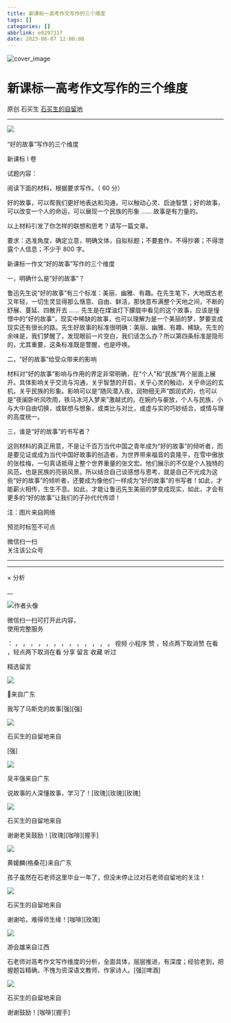 ```yaml
---
title: 新课标一高考作文写作的三个维度
tags: []
categories: []
abbrlink: e029731f
date: 2023-06-07 12:00:00
---
```


![cover_image](20230607新课标一高考作文写作的三个维度/img1.jpg)

#  新课标一高考作文写作的三个维度

原创  石买生  [ 石买生的自留地 ](javascript:void\(0\);)

__ _ _ _ _

![](20230607新课标一高考作文写作的三个维度/img2.jpg)
​

“好的故事”写作的三个维度

  

新课标  I  卷

试题内容：

阅读下面的材料，根据要求写作。（  60  分）

好的故事，可以帮我们更好地表达和沟通，可以触动心灵、启迪智慧；好的故事，可以改变一个人的命运，可以展现一个民族的形象  ……  故事是有力量的。

以上材料引发了你怎样的联想和思考？请写一篇文章。

要求：选准角度，确定立意，明确文体，自拟标题；不要套作，不得抄袭；不得泄露个人信息；不少于  800  字。

  

  

新课标一作文“好的故事”写作的三个维度

  

一，明确什么是“好的故事”？

鲁迅先生说“好的故事”有三个标准：美丽、幽雅、有趣。在先生笔下，大地既古老又年轻，一切生灵显得那么惬意、自由、鲜活，那快意布满整个天地之间，不断的舒展、蔓延、四散开去
……
先生是在煤油灯下朦胧中看见的这个故事，应该是憧憬中的“好的故事”，现实中稀缺的故事，也可以理解为是一个美丽的梦，梦要变成现实还有很长的路。先生好故事的标准很明确：美丽、幽雅、有趣、稀缺。先生的余味是，我们梦醒了，发现眼前一片空白，我们该怎么办？所以第四条标准是隐形的，尤其重要，这条标准既是警醒，也是呼唤。

  

二，“好的故事”给受众带来的影响

  

材料对“好的故事”影响与作用的界定非常明确，在“个人”和“民族”两个层面上展开。具体影响关乎交流与沟通，关乎智慧的开启，关乎心灵的触动，关乎命运的玄机，关乎民族的形象。影响可以是“随风潜入夜，润物细无声”朗润式的，也可以是“夜阑卧听风吹雨，铁马冰河入梦来”激越式的。在婉约与豪放，个人与民族，小与大中自由切换，或联想与想象，或类比与对比，或虚与实的巧妙结合，或情与理的高度统一。

  

三，谁是“好的故事”的书写者？

  

这则材料的真正用意，不是让千百万当代中国之青年成为“好的故事”的倾听者，而是要见证或成为当代中国好故事的创造者，为世界带来福音的袁隆平，在雪中傲放的张桂梅，一句真话抵得上整个世界重量的张文宏。他们展示的不仅是个人独特的风范，也是民族的亮丽风景。所以结合自己谈感想与思考，就是自己不光成为这些“好的故事”的倾听者，还要成为像他们一样成为“好的故事”的书写者！如此，才能薪火相传，生生不息。如此，才能让鲁迅先生美丽的梦变成现实，如此，才会有更多的“好的故事”让我们的子孙代代传颂！

  

  

注：图片来自网络

  

预览时标签不可点

微信扫一扫  
关注该公众号





****



****



×  分析

__

![作者头像](shared/img1.png)

微信扫一扫可打开此内容，  
使用完整服务

：  ，  ，  ，  ，  ，  ，  ，  ，  ，  ，  ，  ，  。  视频  小程序  赞  ，轻点两下取消赞  在看  ，轻点两下取消在看
分享  留言  收藏  听过

精选留言

![](shared/img88.jpg)

👻来自广东

我写了马斯克的故事[强][强]

![](shared/img4.jpg)

石买生的自留地来自

[强]

![](shared/img16.jpg)

吴丰强来自广东

说故事的人深懂故事，学习了！[玫瑰][玫瑰][玫瑰]

![](shared/img4.jpg)

石买生的自留地来自

谢谢老吴鼓励！[玫瑰][咖啡][握手]

![](shared/img93.jpg)

黄媛麟(格桑花)来自广东

孩子虽然在石老师这里毕业一年了，但没未停止过对石老师自留地的关注！

![](shared/img4.jpg)

石买生的自留地来自

谢谢哈，难得师生缘！[咖啡][玫瑰]

![](20230607新课标一高考作文写作的三个维度/img3.jpg)

游会雄来自江西

石老师对高考作文写作维度的分析，全面具体，层层推进，有深度；经验老到，把握题旨精确，不愧为资深语文教师、作家诗人。[强][啤酒]

![](shared/img4.jpg)

石买生的自留地来自

谢谢鼓励！[咖啡][握手]

